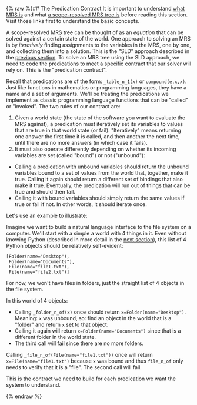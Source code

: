 {% raw %}## The Predication Contract
It is important to understand [what MRS is]() and what [a scope-resolved MRS tree is]() before reading this section. Visit those links first to understand the basic concepts.

A scope-resolved MRS tree can be thought of as an *equation* that can be solved against a certain state of the world. One approach to solving an MRS is by *iteratively* finding assignments to the variables in the MRS, one by one, and collecting them into a solution. This is the "SLD" approach described in the [previous section](../devhowtoOverview). To solve an MRS tree using the SLD approach, we need to code the predications to meet a specific contract that our solver will rely on. This is the "predication contract".

Recall that predications are of the form: `_table_n_1(x)` or `compound(e,x,x)`. Just like functions in mathematics or programming languages, they have a name and a set of arguments. We'll be treating the predications we implement as classic programming language functions that can be "called" or "invoked". The two rules of our contract are:

1. Given a world state (the state of the software you want to evaluate the MRS against), a predication must iteratively set its variables to values that are true in that world state (or fail). "Iteratively" means returning one answer the first time it is called, and then another the next time, until there are no more answers (in which case it fails).
2. It must also operate differently depending on whether its incoming variables are set (called "bound") or not ("unbound"):
- Calling a predication with unbound variables should return the unbound variables bound to a set of values from the world that, together, make it true. Calling it again should return a different set of bindings that also make it true. Eventually, the predication will run out of things that can be true and should then fail.
- Calling it with bound variables should simply return the same values if true or fail if not. In other words, it should iterate once.

Let's use an example to illustrate: 

Imagine we want to build a natural language interface to the file system on a computer. We'll start with a simple a world with 4 things in it. Even without knowing Python (described in more detail in the [next section](../devhowtoPythonBasics)), this list of 4 Python objects should be relatively self-evident: 

```
[Folder(name="Desktop"),
 Folder(name="Documents"),
 File(name="file1.txt"),
 File(name="file2.txt")]
```
For now, we won't have files in folders, just the straight list of 4 objects in the file system.

In this world of 4 objects:

- Calling `_folder_n_of(x)` once should return `x=Folder(name="Desktop")`. Meaning: `x` was unbound, so: find an object in the world that is a "folder" and return `x` set to that object. 
- Calling it again will return `x=Folder(name="Documents")` since that is a different folder in the world state. 
- The third call will fail since there are no more folders.

Calling `_file_n_of(File(name="file1.txt"))` once will return `x=File(name="file1.txt")` because `x` was bound and thus `file_n_of` only needs to verify that it is a "file". The second call will fail.

This is the contract we need to build for each predication we want the system to understand. 

<update date omitted for speed>{% endraw %}